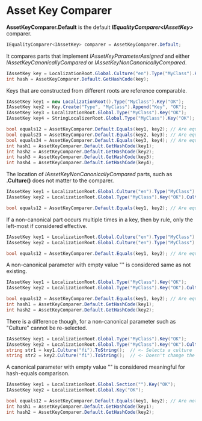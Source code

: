 # Asset Key Comparer

**AssetKeyComparer.Default** is the default **<i>IEqualityComparer&lt;IAssetKey&gt;</i>** comparer.

```csharp
IEqualityComparer<IAssetKey> comparer = AssetKeyComparer.Default;
```

It compares parts that implement *IAssetKeyParameterAssigned* and either *IAssetKeyCanonicallyCompared* or *IAssetKeyNonCanonicallyCompared*.

```csharp
IAssetKey key = LocalizationRoot.Global.Culture("en").Type("MyClass").Key("OK");
int hash = AssetKeyComparer.Default.GetHashCode(key);
```

Keys that are constructed from different roots are reference comparable. 

```csharp
IAssetKey key1 = new LocalizationRoot().Type("MyClass").Key("OK");
IAssetKey key2 = Key.Create("Type", "MyClass").Append("Key", "OK");
IAssetKey key3 = LocalizationRoot.Global.Type("MyClass").Key("OK");
IAssetKey key4 = StringLocalizerRoot.Global.Type("MyClass").Key("OK");

bool equals12 = AssetKeyComparer.Default.Equals(key1, key2); // Are equal
bool equals23 = AssetKeyComparer.Default.Equals(key2, key3); // Are equal
bool equals34 = AssetKeyComparer.Default.Equals(key3, key4); // Are equal
int hash1 = AssetKeyComparer.Default.GetHashCode(key1);
int hash2 = AssetKeyComparer.Default.GetHashCode(key2);
int hash3 = AssetKeyComparer.Default.GetHashCode(key3);
int hash4 = AssetKeyComparer.Default.GetHashCode(key4);
```

The location of *IAssetKeyNonCanonicallyCompared* parts, such as **.Culture()** does not matter to the comparer.

```csharp
IAssetKey key1 = LocalizationRoot.Global.Culture("en").Type("MyClass").Key("OK");
IAssetKey key2 = LocalizationRoot.Global.Type("MyClass").Key("OK").Culture("en");

bool equals12 = AssetKeyComparer.Default.Equals(key1, key2); // Are equal
```

If a non-canonical part occurs multiple times in a key, then by rule, only the left-most if considered effective.

```csharp
IAssetKey key1 = LocalizationRoot.Global.Culture("en").Type("MyClass").Key("OK");
IAssetKey key2 = LocalizationRoot.Global.Culture("en").Type("MyClass").Key("OK").Culture("de");

bool equals12 = AssetKeyComparer.Default.Equals(key1, key2); // Are equal
```

A non-canonical parameter with empty value "" is considered same as not existing.

```csharp
IAssetKey key1 = LocalizationRoot.Global.Type("MyClass").Key("OK");
IAssetKey key2 = LocalizationRoot.Global.Type("MyClass").Key("OK").Culture("");

bool equals12 = AssetKeyComparer.Default.Equals(key1, key2); // Are equal
int hash1 = AssetKeyComparer.Default.GetHashCode(key1);
int hash2 = AssetKeyComparer.Default.GetHashCode(key2);
```

There is a difference though, for a non-canonical parameter such as "Culture" cannot be re-selected.

```csharp
IAssetKey key1 = LocalizationRoot.Global.Type("MyClass").Key("OK");
IAssetKey key2 = LocalizationRoot.Global.Type("MyClass").Key("OK").Culture("");
string str1 = key1.Culture("fi").ToString();  // <- Selects a culture
string str2 = key2.Culture("fi").ToString();  // <- Doesn't change the effective culture
```

A canonical parameter with empty value "" is considered meaningful for hash-equals comparison.

```csharp
IAssetKey key1 = LocalizationRoot.Global.Section("").Key("OK");
IAssetKey key2 = LocalizationRoot.Global.Key("OK");

bool equals12 = AssetKeyComparer.Default.Equals(key1, key2); // Are not equal
int hash1 = AssetKeyComparer.Default.GetHashCode(key1);
int hash2 = AssetKeyComparer.Default.GetHashCode(key2);
```

